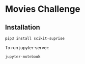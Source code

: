 # Movies Challenge

## Installation

    pip3 install scikit-suprise

To run jupyter-server:

    jupyter-notebook
